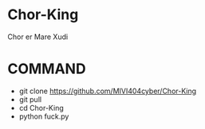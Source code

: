 # Chor-King
Chor er Mare Xudi
# COMMAND
- git clone https://github.com/MIVI404cyber/Chor-King
- git pull
- cd Chor-King
- python fuck.py
